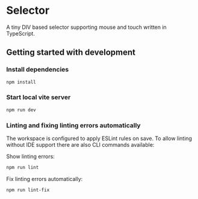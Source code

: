# Selector

A tiny DIV based selector supporting mouse and touch written in TypeScript.

## Getting started with development

### Install dependencies

```sh
npm install
```

### Start local vite server

```sh
npm run dev
```

### Linting and fixing linting errors automatically

The workspace is configured to apply ESLint rules on save.
To allow linting without IDE support there are also CLI commands available:

Show linting errors:

```sh
npm run lint
```

Fix linting errors automatically:

```sh
npm run lint-fix
```
